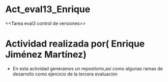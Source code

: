 # Act_eval13_Enrique
&lt;&lt;Tarea eval3 control de versiones>>
# Actividad realizada por( Enrique Jiménez Martínez)
* En esta actividad generamos un repositorio,así como algunas ramas de desarrollo como ejercicio de la tercera evaluación

